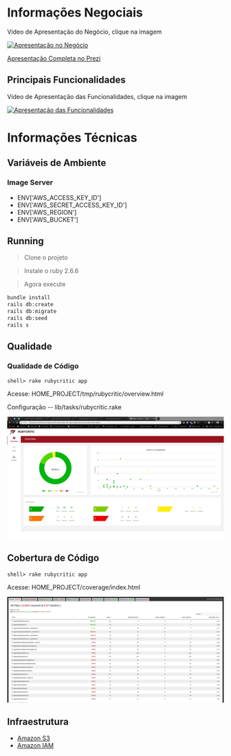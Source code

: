 # Informações Negociais

Video de Apresentação do Negócio, clique na imagem

[![Apresentação no Negócio](http://img.youtube.com/vi/_bOqoXSPfUs/0.jpg)](https://www.youtube.com/watch?v=_bOqoXSPfUs)

[Apresentação Completa no Prezi](https://prezi.com/p/_rif-zlt6law/?present=1)

## Principais Funcionalidades

Video de Apresentação das Funcionalidades, clique na imagem

[![Apresentação das Funcionalidades](http://img.youtube.com/vi/0rfxWGPf_gM/0.jpg)](https://www.youtube.com/watch?v=0rfxWGPf_gM)

# Informações Técnicas

## Variáveis de Ambiente

### Image Server
- ENV['AWS_ACCESS_KEY_ID']
- ENV['AWS_SECRET_ACCESS_KEY_ID']
- ENV['AWS_REGION']
- ENV['AWS_BUCKET']

## Running

> Clone o projeto

> Instale o ruby 2.6.6

> Agora execute

```
bundle install
rails db:create
rails db:migrate
rails db:seed 
rails s
```

## Qualidade

### Qualidade de Código
```
shell> rake rubycritic app
```
Acesse: HOME_PROJECT/tmp/rubycritic/overview.html

Configuração -- lib/tasks/rubycritic.rake

![Qualidade](public/images/qualidade.png)

## Cobertura de Código
```
shell> rake rubycritic app
```
Acesse: HOME_PROJECT/coverage/index.html

![Cobertura](public/images/cobertura.png)

## Infraestrutura

- [Amazon S3](https://s3.console.aws.amazon.com/s3/buckets/active-storage-portal-agro/?region=us-east-2&tab=overview)
- [Amazon IAM](https://console.aws.amazon.com/iam/home?region=us-east-2#/users)
